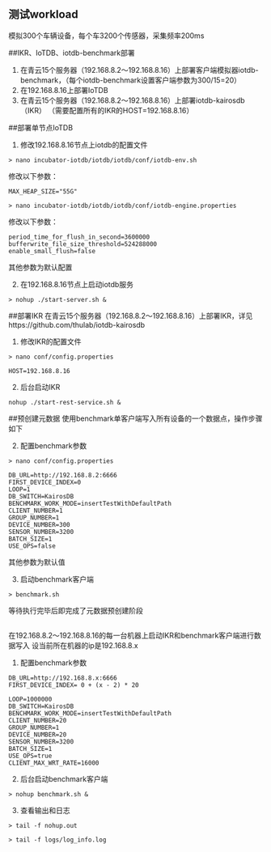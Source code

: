 ## 测试workload

模拟300个车辆设备，每个车3200个传感器，采集频率200ms

##IKR、IoTDB、iotdb-benchmark部署
1. 在青云15个服务器（192.168.8.2～192.168.8.16）上部署客户端模拟器iotdb-benchmark，（每个iotdb-benchmark设置客户端参数为300/15=20）
2. 在192.168.8.16上部署IoTDB
3. 在青云15个服务器（192.168.8.2～192.168.8.16）上部署iotdb-kairosdb（IKR） （需要配置所有的IKR的HOST=192.168.8.16）

##部署单节点IoTDB
1. 修改192.168.8.16节点上iotdb的配置文件
```
> nano incubator-iotdb/iotdb/iotdb/conf/iotdb-env.sh
```
修改以下参数：
```
MAX_HEAP_SIZE="55G"
```
```
> nano incubator-iotdb/iotdb/iotdb/conf/iotdb-engine.properties
```
修改以下参数：
```
period_time_for_flush_in_second=3600000
bufferwrite_file_size_threshold=524288000
enable_small_flush=false
```
其他参数为默认配置

2. 在192.168.8.16节点上启动iotdb服务
```
> nohup ./start-server.sh &
```
##部署IKR
在青云15个服务器（192.168.8.2～192.168.8.16）上部署IKR，详见https://github.com/thulab/iotdb-kairosdb
1. 修改IKR的配置文件 
```
> nano conf/config.properties
```
```
HOST=192.168.8.16
```
2. 后台启动IKR
```
nohup ./start-rest-service.sh &
```

##预创建元数据
使用benchmark单客户端写入所有设备的一个数据点，操作步骤如下


2. 配置benchmark参数
```
> nano conf/config.properties
```
```
DB_URL=http://192.168.8.2:6666
FIRST_DEVICE_INDEX=0
LOOP=1
DB_SWITCH=KairosDB
BENCHMARK_WORK_MODE=insertTestWithDefaultPath
CLIENT_NUMBER=1
GROUP_NUMBER=1
DEVICE_NUMBER=300
SENSOR_NUMBER=3200
BATCH_SIZE=1
USE_OPS=false
```
其他参数为默认值

3. 启动benchmark客户端
```
> benchmark.sh
```
等待执行完毕后即完成了元数据预创建阶段

##
在192.168.8.2～192.168.8.16的每一台机器上启动IKR和benchmark客户端进行数据写入
设当前所在机器的ip是192.168.8.x
1. 配置benchmark参数
```
DB_URL=http://192.168.8.x:6666
FIRST_DEVICE_INDEX= 0 + (x - 2) * 20

LOOP=1000000
DB_SWITCH=KairosDB
BENCHMARK_WORK_MODE=insertTestWithDefaultPath
CLIENT_NUMBER=20
GROUP_NUMBER=1
DEVICE_NUMBER=20
SENSOR_NUMBER=3200
BATCH_SIZE=1
USE_OPS=true
CLIENT_MAX_WRT_RATE=16000
```

2. 后台启动benchmark客户端
```
> nohup benchmark.sh &
```

3. 查看输出和日志
```
> tail -f nohup.out
```
```
> tail -f logs/log_info.log
```
